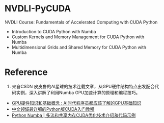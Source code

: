 # NVDLI-PyCUDA

NVDLI Course: Fundamentals of Accelerated Computing with CUDA Python

- Introduction to CUDA Python with Numba
- Custom Kernels and Memory Management for CUDA Python with Numba
- Multidimensional Grids and Shared Memory for CUDA Python with Numba



# Reference
1. 来自CSDN 皮皮鲁的AI星球的技术连载文章，从GPU硬件结构特点出发配合代码实例，深入讲解了利用Numba GPU加速计算的原理和编程技巧。
- [GPU硬件知识和基础概念 : AI时代程序员都应该了解的GPU基础知识](https://blog.csdn.net/qq_42596142/article/details/103137560)
- [中文领域最详细的Python版CUDA入门教程](https://blog.csdn.net/qq_42596142/article/details/103157468)
- [Python Numba | 多流和共享内存CUDA优化技术介绍和代码示例](https://blog.csdn.net/qq_42596142/article/details/103183209)
